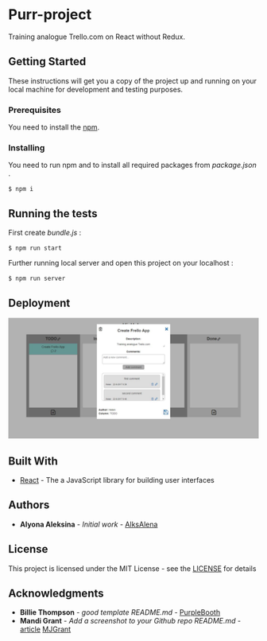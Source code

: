 # Purr-project

Training analogue Trello.com on React without Redux.

## Getting Started

These instructions will get you a copy of the project up and running on your local machine for development and testing purposes.

### Prerequisites

You need to install the [npm](https://nodejs.org/en/download/).

### Installing

You need to run npm and to install all required packages from *package.json* .

```
$ npm i
```

## Running the tests

First create *bundle.js* :

```
$ npm run start
```
Further running local server and open this project on your localhost :

```
$ npm run server
```
## Deployment

![screenshot of the app](purrproject.JPG "Common view")

## Built With

* [React](https://facebook.github.io/react/) - The a JavaScript library for building user interfaces

## Authors

* **Alyona Aleksina** - *Initial work* - [AlksAlena](https://github.com/AlksAlena)

## License

This project is licensed under the MIT License - see the [LICENSE](https://en.wikipedia.org/wiki/MIT_License) for details

## Acknowledgments

* **Billie Thompson** - *good template README.md* - [PurpleBooth](https://github.com/PurpleBooth)
* **Mandi Grant** - *Add a screenshot to your Github repo README.md* - [article](http://www.tilcode.com/add-a-screenshot-to-your-github-repo-readme-md/) [MJGrant](https://github.com/MJGrant) 

